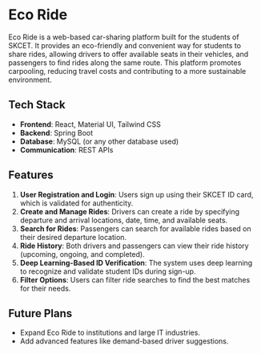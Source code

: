 # Eco Ride

Eco Ride is a web-based car-sharing platform built for the students of SKCET. It provides an eco-friendly and convenient way for students to share rides, allowing drivers to offer available seats in their vehicles, and passengers to find rides along the same route. This platform promotes carpooling, reducing travel costs and contributing to a more sustainable environment.

## Tech Stack

- **Frontend**: React, Material UI, Tailwind CSS
- **Backend**: Spring Boot
- **Database**: MySQL (or any other database used)
- **Communication**: REST APIs

## Features

1. **User Registration and Login**: Users sign up using their SKCET ID card, which is validated for authenticity.
2. **Create and Manage Rides**: Drivers can create a ride by specifying departure and arrival locations, date, time, and available seats.
3. **Search for Rides**: Passengers can search for available rides based on their desired departure location.
4. **Ride History**: Both drivers and passengers can view their ride history (upcoming, ongoing, and completed).
5. **Deep Learning-Based ID Verification**: The system uses deep learning to recognize and validate student IDs during sign-up.
6. **Filter Options**: Users can filter ride searches to find the best matches for their needs.

## Future Plans

- Expand Eco Ride to institutions and large IT industries.
- Add advanced features like demand-based driver suggestions.
